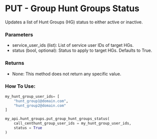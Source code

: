 # PUT - Group Hunt Groups Status

Updates a list of Hunt Groups (HG) status to either active or inactive.

### Parameters&#x20;

* service\_user\_ids (list): List of service user IDs of target HGs.&#x20;
* status (bool, optional): Status to apply to target HGs. Defaults to True.

### Returns

* None: This method does not return any specific value.

### How To Use:

```python
my_hunt_group_user_ids= [
    "hunt_group1@domain.com",
    "hunt_group2@domain.com"
]

my_api.hunt_groups.put_group_hunt_groups_status(
    call_centhunt_group_user_ids = my_hunt_group_user_ids,
    status = True
)
```
